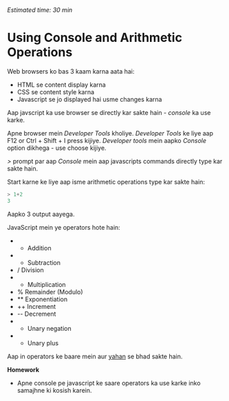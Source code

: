 *Estimated time: 30 min*
# Using Console and Arithmetic Operations

Web browsers ko bas 3 kaam karna aata hai:
* HTML se content display karna
* CSS se content style karna
* Javascript se jo displayed hai usme changes karna

Aap javscript ka use browser se directly kar sakte hain - *console* ka use karke.

Apne browser mein *Developer Tools* kholiye. *Developer Tools* ke liye aap F12 or Ctrl + Shift + I press kijiye. *Developer tools* mein aapko *Console* option dikhega - use choose kijiye.

*>* prompt par aap *Console* mein aap javascripts commands directly type kar sakte hain.

Start karne ke liye aap isme arithmetic operations type kar sakte hain:


```javascript
> 1+2
3

```

Aapko 3 output aayega.

JavaScript mein ye operators hote hain:

* + Addition
* - Subtraction
* / Division
* * Multiplication
* % Remainder (Modulo)
* ** Exponentiation
* ++ Increment
* -- Decrement
* - Unary negation
* - Unary plus

Aap in operators ke baare mein aur [yahan](https://developer.mozilla.org/en-US/docs/Web/JavaScript/Reference/Operators/Arithmetic_Operators) se bhad sakte hain.

**Homework**

* Apne console pe javascript ke saare operators ka use karke inko samajhne ki kosish karein.
